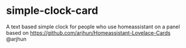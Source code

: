 # simple-clock-card
A text based simple clock for people who use homeassistant on a panel
based on https://github.com/arjhun/Homeassistant-Lovelace-Cards @arjhun
